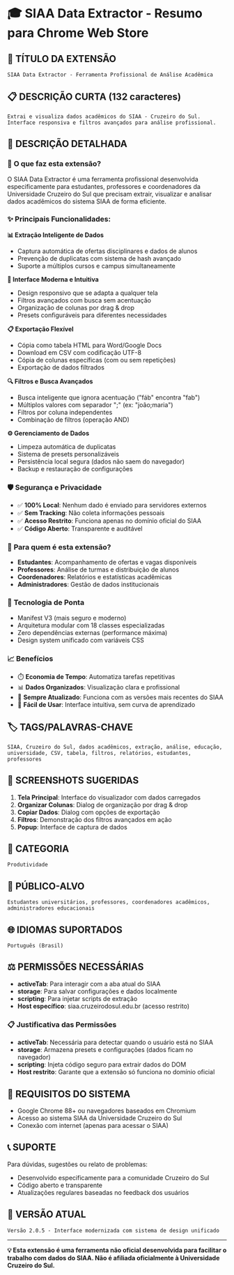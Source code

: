 # 🎓 SIAA Data Extractor - Resumo para Chrome Web Store

## 📝 **TÍTULO DA EXTENSÃO**
```
SIAA Data Extractor - Ferramenta Profissional de Análise Acadêmica
```

## 📋 **DESCRIÇÃO CURTA (132 caracteres)**
```
Extrai e visualiza dados acadêmicos do SIAA - Cruzeiro do Sul. Interface responsiva e filtros avançados para análise profissional.
```

## 📖 **DESCRIÇÃO DETALHADA**

### 🎯 **O que faz esta extensão?**
O SIAA Data Extractor é uma ferramenta profissional desenvolvida especificamente para estudantes, professores e coordenadores da Universidade Cruzeiro do Sul que precisam extrair, visualizar e analisar dados acadêmicos do sistema SIAA de forma eficiente.

### ✨ **Principais Funcionalidades:**

**📊 Extração Inteligente de Dados**
- Captura automática de ofertas disciplinares e dados de alunos
- Prevenção de duplicatas com sistema de hash avançado
- Suporte a múltiplos cursos e campus simultaneamente

**🎨 Interface Moderna e Intuitiva**
- Design responsivo que se adapta a qualquer tela
- Filtros avançados com busca sem acentuação
- Organização de colunas por drag & drop
- Presets configuráveis para diferentes necessidades

**📋 Exportação Flexível**
- Cópia como tabela HTML para Word/Google Docs
- Download em CSV com codificação UTF-8
- Cópia de colunas específicas (com ou sem repetições)
- Exportação de dados filtrados

**🔍 Filtros e Busca Avançados**
- Busca inteligente que ignora acentuação ("fáb" encontra "fab")
- Múltiplos valores com separador ";" (ex: "joão;maria")
- Filtros por coluna independentes
- Combinação de filtros (operação AND)

**⚙️ Gerenciamento de Dados**
- Limpeza automática de duplicatas
- Sistema de presets personalizáveis
- Persistência local segura (dados não saem do navegador)
- Backup e restauração de configurações

### 🛡️ **Segurança e Privacidade**
- ✅ **100% Local**: Nenhum dado é enviado para servidores externos
- ✅ **Sem Tracking**: Não coleta informações pessoais
- ✅ **Acesso Restrito**: Funciona apenas no domínio oficial do SIAA
- ✅ **Código Aberto**: Transparente e auditável

### 🎯 **Para quem é esta extensão?**
- **Estudantes**: Acompanhamento de ofertas e vagas disponíveis
- **Professores**: Análise de turmas e distribuição de alunos
- **Coordenadores**: Relatórios e estatísticas acadêmicas
- **Administradores**: Gestão de dados institucionais

### 🚀 **Tecnologia de Ponta**
- Manifest V3 (mais seguro e moderno)
- Arquitetura modular com 18 classes especializadas
- Zero dependências externas (performance máxima)
- Design system unificado com variáveis CSS

### 📈 **Benefícios**
- ⏱️ **Economia de Tempo**: Automatiza tarefas repetitivas
- 📊 **Dados Organizados**: Visualização clara e profissional
- 🔄 **Sempre Atualizado**: Funciona com as versões mais recentes do SIAA
- 🎯 **Fácil de Usar**: Interface intuitiva, sem curva de aprendizado

## 🏷️ **TAGS/PALAVRAS-CHAVE**
```
SIAA, Cruzeiro do Sul, dados acadêmicos, extração, análise, educação, universidade, CSV, tabela, filtros, relatórios, estudantes, professores
```

## 📸 **SCREENSHOTS SUGERIDAS**
1. **Tela Principal**: Interface do visualizador com dados carregados
2. **Organizar Colunas**: Dialog de organização por drag & drop
3. **Copiar Dados**: Dialog com opções de exportação
4. **Filtros**: Demonstração dos filtros avançados em ação
5. **Popup**: Interface de captura de dados

## 🎯 **CATEGORIA**
```
Produtividade
```

## 👥 **PÚBLICO-ALVO**
```
Estudantes universitários, professores, coordenadores acadêmicos, administradores educacionais
```

## 🌐 **IDIOMAS SUPORTADOS**
```
Português (Brasil)
```

## ⚖️ **PERMISSÕES NECESSÁRIAS**
- **activeTab**: Para interagir com a aba atual do SIAA
- **storage**: Para salvar configurações e dados localmente
- **scripting**: Para injetar scripts de extração
- **Host específico**: siaa.cruzeirodosul.edu.br (acesso restrito)

### 📋 **Justificativa das Permissões**
- **activeTab**: Necessária para detectar quando o usuário está no SIAA
- **storage**: Armazena presets e configurações (dados ficam no navegador)
- **scripting**: Injeta código seguro para extrair dados do DOM
- **Host restrito**: Garante que a extensão só funciona no domínio oficial

## 🔧 **REQUISITOS DO SISTEMA**
- Google Chrome 88+ ou navegadores baseados em Chromium
- Acesso ao sistema SIAA da Universidade Cruzeiro do Sul
- Conexão com internet (apenas para acessar o SIAA)

## 📞 **SUPORTE**
Para dúvidas, sugestões ou relato de problemas:
- Desenvolvido especificamente para a comunidade Cruzeiro do Sul
- Código aberto e transparente
- Atualizações regulares baseadas no feedback dos usuários

## 🎉 **VERSÃO ATUAL**
```
Versão 2.0.5 - Interface modernizada com sistema de design unificado
```

---

**💡 Esta extensão é uma ferramenta não oficial desenvolvida para facilitar o trabalho com dados do SIAA. Não é afiliada oficialmente à Universidade Cruzeiro do Sul.**
